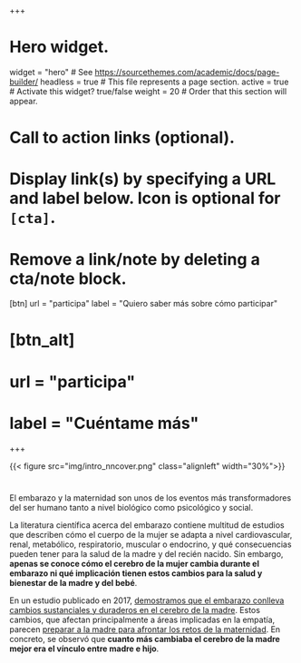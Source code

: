 +++
# Hero widget.
widget = "hero"  # See https://sourcethemes.com/academic/docs/page-builder/
headless = true  # This file represents a page section.
active = true  # Activate this widget? true/false
weight = 20  # Order that this section will appear.
# Call to action links (optional).
#   Display link(s) by specifying a URL and label below. Icon is optional for `[cta]`.
#   Remove a link/note by deleting a cta/note block.
 [btn]
  url = "participa"
  label = "Quiero saber más sobre cómo participar"
  
# [btn_alt]
# url = "participa"
# label = "Cuéntame más"
+++

{{< figure src="img/intro_nncover.png" class="alignleft" width="30%">}}

#
El embarazo y la maternidad son unos de los eventos más transformadores del ser humano tanto a nivel biológico como psicológico y social. 

La literatura científica acerca del embarazo contiene multitud de estudios que describen cómo el cuerpo de la mujer se adapta a nivel cardiovascular, renal, metabólico, respiratorio, muscular o endocrino, y qué consecuencias pueden tener para la salud de la madre y del recién nacido. Sin embargo, **apenas se conoce cómo el cerebro de la mujer cambia durante el embarazo ni qué implicación tienen estos cambios para la salud y bienestar de la madre y del bebé**. 

En un estudio publicado en 2017, [demostramos que el embarazo conlleva cambios sustanciales y duraderos en el cerebro de la madre](https://pubmed.ncbi.nlm.nih.gov/27991897/). Estos cambios, que afectan principalmente a áreas implicadas en la empatía, parecen [preparar a la madre para afrontar los retos de la maternidad](https://www.rtve.es/play/videos/el-cazador-de-cerebros/cazador-cerebros-ciencia-del-embarazo/4254268/). En concreto, se observó que **cuanto más cambiaba el cerebro de la madre mejor era el vínculo entre madre e hijo**. 
